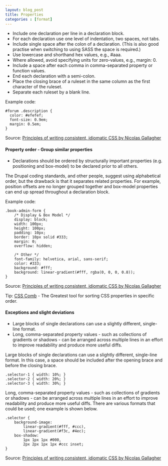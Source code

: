 ```yaml
---
layout: blog_post
title: Properties
categories : [format]
---
```


* Include one declaration per line in a declaration block.
* For each declaration use one level of indentation, two spaces, not tabs.
* Include single space after the colon of a declaration. (This is also good practise when switching to using SASS the space is required.)
* Use lowercase and shorthand hex values, e.g., #aaa.
* Where allowed, avoid specifying units for zero-values, e.g., margin: 0.
* Include a space after each comma in comma-separated property or function values.
* End each  declaration with a semi-colon.
* Place the closing brace of a ruleset in the same column as the first character of the ruleset.
* Separate each ruleset by a blank line.

Example code:

    #forum .description {
      color: #efefef;
      font-size: 0.9em;
      margin: 0.5em;
    }
    
Source: [Principles of writing consistent, idiomatic CSS by Nicolas Gallagher](https://github.com/necolas/idiomatic-css)

#### Property order - Group similar properties

* Declarations should be ordered by structurally important properties (e.g. positioning and box-model) to be declared prior to all others.

The Drupal coding standards, and other people, suggest using alphabetical order, but the drawback is that it separates related properties. For example, position offsets are no longer grouped together and box-model properties can end up spread throughout a declaration block.

Example code:

    .book-admin-form {
        /* Display & Box Model */
        display: block;
        width: 100px;
        height: 100px;
        padding: 10px;
        border: 10px solid #333;
        margin: 0;
        overflow: hidden;
        
        /* Other */
        font-family: helvetica, arial, sans-serif;
        color: #333;
        background: #fff;
        background: linear-gradient(#fff, rgba(0, 0, 0, 0.8));
    }

Source: [Principles of writing consistent, idiomatic CSS by Nicolas Gallagher](https://github.com/necolas/idiomatic-css)

Tip: [CSS Comb](http://csscomb.com) - The Greatest tool for sorting CSS properties in specific order.

#### Exceptions and slight deviations

* Large blocks of single declarations can use a slightly different, single-line format.
* Long, comma-separated property values - such as collections of gradients or shadows - can be arranged across multiple lines in an effort to improve readability and produce more useful diffs. 

Large blocks of single declarations can use a slightly different, single-line format. In this case, a space should be included after the opening brace and before the closing brace.

    .selector-1 { width: 10%; }
    .selector-2 { width: 20%; }
    .selector-3 { width: 30%; }
    
Long, comma-separated property values - such as collections of gradients or shadows - can be arranged across multiple lines in an effort to improve readability and produce more useful diffs. There are various formats that could be used; one example is shown below.
    
    .selector {
        background-image:
            linear-gradient(#fff, #ccc),
            linear-gradient(#f3c, #4ec);
        box-shadow:
            1px 1px 1px #000,
            2px 2px 1px 1px #ccc inset;
    }

Source: [Principles of writing consistent, idiomatic CSS by Nicolas Gallagher](https://github.com/necolas/idiomatic-css)
